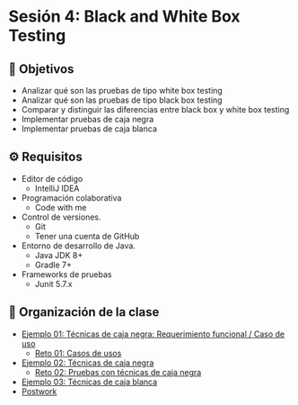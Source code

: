 # Sesión 4: Black and White Box Testing

## :dart: Objetivos

- Analizar qué son las pruebas de tipo white box testing
- Analizar qué son las pruebas de tipo black box testing
- Comparar y distinguir las diferencias entre black box y white box testing
- Implementar pruebas de caja negra
- Implementar pruebas de caja blanca

## ⚙ Requisitos

- Editor de código
  - IntelliJ IDEA
- Programación colaborativa
  - Code with me
- Control de versiones.
  - Git
  - Tener una cuenta de GitHub
- Entorno de desarrollo de Java.
  - Java JDK 8+
  - Gradle 7+
- Frameworks de pruebas
  - Junit 5.7.x

## 📂 Organización de la clase

- [Ejemplo 01:  Técnicas de caja negra: Requerimiento funcional / Caso de uso](./Ejemplo-01)
    - [Reto 01: Casos de usos](./Reto-01)
- [Ejemplo 02: Técnicas de caja negra](./Ejemplo-02)
    - [Reto 02: Pruebas con técnicas de caja negra](./Reto-02)
- [Ejemplo 03: Técnicas de caja blanca](./Ejemplo-03)
- [Postwork](./Postwork)




